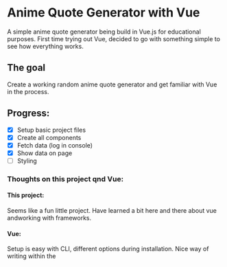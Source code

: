 # Anime Quote Generator with Vue
A simple anime quote generator being build in Vue.js for educational purposes. 
First time trying out Vue, decided to go with something simple to see how everything works.

## The goal
Create a working random anime quote generator and get familiar with Vue in the process.

## Progress:
- [x] Setup basic project files
- [x] Create all components
- [x] Fetch data (log in console)
- [x] Show data on page
- [ ] Styling

### Thoughts on this project qnd Vue:

#### This project:
Seems like a fun little project. Have learned a bit here and there about vue andworking with frameworks.

#### Vue:
Setup is easy with CLI, different options during installation.
Nice way of writing within the <script> tags in a component. 
Easy creation of components and placing them in others.
Props are fun (once I kinda got the hang of it)

#### Rsources used:
- Vue V3 Docs
- Youtube
- https://michaelnthiessen.com/vue-props-ultimate-guide

### Project commands
#### Project Setup
```
npm install
```
#### Compiles and hot-reloads for development
```
npm run serve
```
#### Compiles and minifies for production
```
npm run build
```
![Image anime girl showing a thumbs up](readme-resources/img/toppng.com-7639058-thumbs-up-anime-meme-499x517.png)

